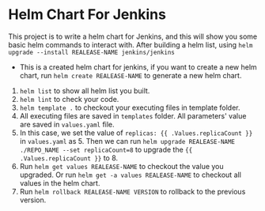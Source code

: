 # Helm Chart For Jenkins
This project is to write a helm chart for Jenkins, and this will show you some basic helm commands to interact with. 
After building a helm list, using ```helm upgrade --install REALEASE-NAME jenkins/jenkins```
- This is a created helm chart for jenkins, if you want to create a new helm chart, run ```helm create REALEASE-NAME``` to generate a new helm chart.

1. ```helm list``` to show all helm list you built.
2. ```helm lint``` to check your code.
3. ```helm template .``` to checkout your executing files in template folder.
4. All executing files are saved in `templates` folder. All parameters' value are saved in `values.yaml` file.
5. In this case, we set the value of ```replicas: {{ .Values.replicaCount }}``` in `values.yaml` as 5. Then we can run
```helm upgrade REALEASE-NAME ./REPO_NAME --set replicaCount=8``` to upgrade the ```{{ .Values.replicaCount }}``` to 8.
6. Run ```helm get values REALEASE-NAME``` to checkout the value you upgraded. Or run ```helm get -a values REALEASE-NAME``` to checkout all values in the helm chart. 
7. Run ```helm rollback REALEASE-NAME VERSION``` to rollback to the previous version. 


